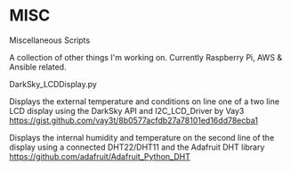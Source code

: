 # MISC
Miscellaneous Scripts

A collection of other things I'm working on.  Currently Raspberry Pi, AWS & Ansible related.

DarkSky_LCDDisplay.py

  Displays the external temperature and conditions on line one of a two line LCD display using the DarkSky API and       I2C_LCD_Driver by Vay3 https://gist.github.com/vay3t/8b0577acfdb27a78101ed16dd78ecba1

  Displays the internal humidity and temperature on the second line of the display using a connected DHT22/DHT11 and the Adafruit DHT library https://github.com/adafruit/Adafruit_Python_DHT
